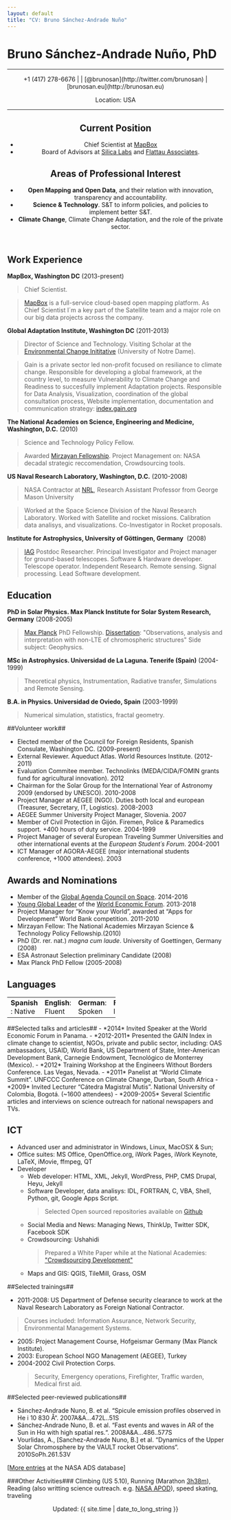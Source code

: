 ```yaml
---
layout: default 
title: "CV: Bruno Sánchez-Andrade Nuño"
---
```

# Bruno Sánchez-Andrade Nuño, PhD #
***
<header>
+1 (417) 278-6676 | <brunosan@gmail.com> | [@brunosan](http://twitter.com/brunosan) | [brunosan.eu](http://brunosan.eu)  

Location: USA
****

## Current Position ##

* Chief Scientist at [MapBox](http://mapbox.com)
* Board of Advisors at [Silica Labs](http://silicalabs.com/) and [Flattau Associates](http://www.flattauassociates.com/).

## Areas of Professional Interest ##

* **Open Mapping and Open Data**, and their relation with innovation, transparency and accountability.
* **Science & Technology**. S&T to inform policies, and policies to implement better S&T.
* **Climate Change**, Climate Change Adaptation, and the role of the private sector.

</header>


## Work Experience ##
**MapBox, Washington DC** (2013-present)
 >Chief Scientist.

>[MapBox](http://mapbox.com) is a full-service cloud-based open mapping platform. As Chief Scientist I´m a key part of the Satellite team and a major role on our big data projects across the company. 

**Global Adaptation Institute, Washington DC** (2011-2013)
 >Director of Science and Technology.
 >Visiting Scholar at the [Environmental Change Inititative](http://environmentalchange.nd.edu/) (University of Notre Dame).

>Gain is a private sector led non-profit focused on resiliance to climate change. Responsible for developing a global framework, at the country level, to measure Vulnerability to Climate Change and Readiness to succesfully implement Adaptation projects. 
Responsible for Data Analysis, Visualization, coordination of the global consultation process, Website implementation, documentation and communication strategy: [index.gain.org](http://index.gain.org)

**The National Academies on Science, Engineering and Medicine, Washington, D.C.** (2010)
> Science and Technology Policy Fellow. 

>Awarded [Mirzayan Fellowship](http://sites.nationalacademies.org/PGA/policyfellows/index.htm). Project Management on: NASA decadal strategic reccomendation, Crowdsourcing tools.

**US Naval Research Laboratory, Washington, D.C.**  (2010-2008)
> NASA Contractor at [NRL](http://www.nrl.navy.mil/), Research Assistant Professor from George Mason University

> Worked at the Space Science Division of the Naval Research Laboratory. Worked with Satellite and rocket missions. 
Calibration data analisys, and visualizations. Co-Investigator in Rocket proposals. 

**Institute for Astrophysics, University of Göttingen, Germany**  (2008)
> [IAG](http://www.uni-goettingen.de/en/203293.html) Postdoc Researcher. Principal Investigator and Project manager for ground-based telescopes. 
Software & Hardware developer. Telescope operator. Independent Research. Remote sensing. Signal processing. Lead Software development.

## Education ##
**PhD in Solar Physics. Max Planck Institute for Solar System Research, Germany** (2008-2005)
>[Max Planck](http://www.mps.mpg.de/en/) PhD Fellowship. [Dissertation](http://apod.nasa.gov/apod/ap070522.html): "Observations, analysis and interpretation with non-LTE of
>chromospheric structures" Side subject: Geophysics.

**MSc in Astrophysics. Universidad de La Laguna. Tenerife (Spain)** (2004-1999)
> Theoretical physics, Instrumentation, Radiative transfer, Simulations and Remote Sensing.

**B.A. in Physics. Universidad de Oviedo, Spain** (2003-1999)

> Numerical simulation, statistics, fractal geometry.
 		
##Volunteer work##
* Elected member of the Council for Foreign Residents, Spanish Consulate, Washington DC. (2009-present)
* External Reviewer. Aqueduct Atlas. World Resources Institute. (2012-2011) 
* Evaluation Commitee member. Technolinks (MEDA/CIDA/FOMIN grants fund for
  agricultural innovation). 2012
* Chairman for the Solar Group for the International Year of Astronomy 2009 (endorsed by UNESCO). 2010-2008
* Project Manager at AEGEE (NGO). Duties both local and european (Treasurer, Secretary, IT, Logistics). 2008-2003
* AEGEE Summer University Project Manager, Slovenia. 2007 	
* Member of Civil Protection in Gijón. Firemen, Police & Paramedics support. +400 hours of duty service. 2004-1999 	
* Project Manager of several European Traveling Summer Universities and other international events at the *European Student´s Forum*. 2004-2001	
* ICT Manager of AGORA-AEGEE (major international students conference, +1000 attendees). 2003 	


## Awards and Nominations ##
* Member of the [Global Agenda Council on Space](http://www.weforum.org/content/global-agenda-council-space-2014-2016-0). 2014-2016
* [Young Global Leader](http://www.weforum.org/community/forum-young-global-leaders) of the [World Economic Forum](http://www.weforum.org). 2013-2018
* Project Manager for “Know your World”, awarded at “Apps for Development” World Bank competition. 2011-2010	
* Mirzayan Fellow: The National Academies Mirzayan Science & Technology Policy Fellowship.(2010)
* PhD (Dr. rer. nat.) *magna cum laude*. University of Goettingen, Germany (2008)
* ESA Astronaut Selection preliminary Candidate (2008)
* Max Planck PhD Fellow (2005-2008)


## Languages ##
<table style="align:left; width:50%;"><tr>
	<td><strong>Spanish </strong>: Native 
	</td><td>	<strong>English</strong>: Fluent	
	</td><td>	<strong>German</strong>: Spoken	
	</td><td>	<strong>French</strong>: Intermediate. </td>
</tr></table>
##Selected talks and articles##
- *2014* Invited Speaker at the World Economic Forum in Panama.
- *2012-2011* Presented the GAIN Index in climate change to scientist, NGOs, private and public sector, including: 
OAS ambassadors, USAID, World Bank, US Department of State, Inter-American Development Bank, Carnegie Endowment, Tecnológico de Monterrey (Mexico).
- *2012* Training Workshop at the Engineers Without Borders Conference. Las Vegas, Nevada.
- *2011* Panelist at “World Climate Summit”. UNFCCC Conference on Climate Change, Durban, South Africa
- *2009* 	Invited Lecturer “Cátedra Magistral Mutis”. National University of Colombia, Bogotá. (~1600 attendees)
- *2009-2005* Several Scientific articles and interviews on science outreach for national newspapers and TVs.

## ICT	
* Advanced user and administrator in Windows, Linux, MacOSX & Sun; 
* Office suites: MS Office, OpenOffice.org, iWork Pages, iWork Keynote, LaTeX, iMovie, ffmpeg, QT
*   Developer
    * Web developer: HTML, XML, Jekyll, WordPress, PHP, CMS Drupal, Heyu, Jekyll 
    * Software Developer, data analisys:  IDL, FORTRAN, C, VBA, Shell, Python, git, Google Apps Script. 
      > Selected Open sourced repositories available on [Github](http://www.github.com/brunosan)
    * Social Media and News: Managing News, ThinkUp, Twitter SDK, Facebook SDK
    * Crowdsourcing: Ushahidi
      >Prepared a White Paper while at the National Academies:
["Crowdsourcing
Development"](http://brunosan.eu/2010/10/28/crowdsourcing-development/)
    * Maps and GIS: QGIS, TileMill, Grass, OSM

##Selected trainings##
* 2011-2008:  US Department of Defense security clearance to work at the Naval Research Laboratory as Foreign National Contractor. 
 > Courses included: Information Assurance, Network Security, Environmental Management Systems.  
* 2005: 	Project Management Course, Hofgeismar Germany (Max Planck Institute).
* 2003:   European School NGO Management (AEGEE), Turkey
* 2004-2002 	Civil Protection Corps.
    >Security, Emergency operations, Firefighter, Traffic warden, Medical first aid.

##Selected peer-reviewed publications##
* Sánchez-Andrade Nuno, B. et al. “Spicule emission profiles observed in He i 10 830 Å“. 2007A&A...472L..51S
* Sánchez-Andrade Nuno, B. et al. “Fast events and waves in AR of the Sun in Hα with high spatial res.“. 2008A&A...486..577S
* Vourlidas, A., [Sanchez-Andrade Nuno, B.] et al. “Dynamics of the Upper Solar Chromosphere by the VAULT rocket Observations“. 2010SoPh.261.53V

[[More
entries](http://adsabs.harvard.edu/cgi-bin/nph-abs_connect?return_req=no_params&author=S%C3%A1nchez-Andrade%20Nu%C3%B1o,%20B.&db_key=AST) at the NASA ADS database]

###Other Activities###
Climbing (US 5.10), Running (Marathon [3h38m](http://results.chicagomarathon.com/2013/?content=detail&fpid=search&pid=search&idp=999999107FA30900000F6923&lang=EN_CAP&event=MAR)), Reading (also writting
science outreach. e.g. [NASA
APOD](http://apod.nasa.gov/apod/ap070522.html)), speed skating, traveling

<footer>
<div align="center">
Updated: {{ site.time | date_to_long_string }}
</div>
</footer>

